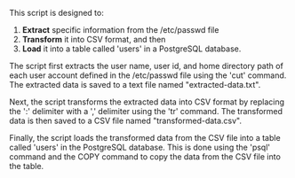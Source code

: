 This script is designed to:
  1. **Extract** specific information from the /etc/passwd file
  2. **Transform** it into CSV format, and then 
  3. **Load** it into a table called 'users' in a PostgreSQL database.

The script first extracts the user name, user id, and home directory path of each user account defined in the /etc/passwd file using the 'cut' command. The extracted data is saved to a text file named "extracted-data.txt".

Next, the script transforms the extracted data into CSV format by replacing the ':' delimiter with a ',' delimiter using the 'tr' command. The transformed data is then saved to a CSV file named "transformed-data.csv".

Finally, the script loads the transformed data from the CSV file into a table called 'users' in the PostgreSQL database. This is done using the 'psql' command and the COPY command to copy the data from the CSV file into the table.
